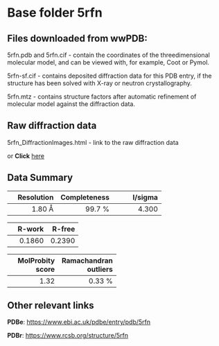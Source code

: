 # Base folder 5rfn

## Files downloaded from wwPDB:

5rfn.pdb and 5rfn.cif - contain the coordinates of the threedimensional molecular model, and can be viewed with, for example, Coot or Pymol.

5rfn-sf.cif - contains deposited diffraction data for this PDB entry, if the structure has been solved with X-ray or neutron crystallography.

5rfn.mtz - contains structure factors after automatic refinement of molecular model against the diffraction data.

## Raw diffraction data

5rfn_DiffractionImages.html - link to the raw diffraction data 

or **Click** [here](https://zenodo.org/record/3731484) 

## Data Summary
|   | Resolution | Completeness| I/sigma |
|---|-------------:|----------------:|--------------:|
|   |1.80 Å|99.7  %|<img width=50/>4.300|

|   | **R-work**| **R-free**   
|---|-------------:|----------------:|           
||0.1860|0.2390|

|   |**MolProbity<br>score**| **Ramachandran<br>outliers** 
|---|-------------:|----------------:|
||1.32|0.33 %|

## Other relevant links 
**PDBe**:  https://www.ebi.ac.uk/pdbe/entry/pdb/5rfn
 
**PDBr**: https://www.rcsb.org/structure/5rfn 

